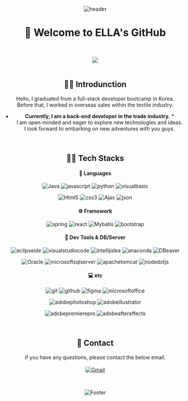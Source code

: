 
<div align="center">
 
![header](https://capsule-render.vercel.app/api?type=waving&&color=gradient&&text=ELLA&animation=twinkling&fontColor=333)

# 🌱 Welcome to ELLA's GitHub

<br/>

<!-- <img src="https://github-readme-stats.vercel.app/api?username=ellabcdella&show_icons=true"> -->
<img src="https://github-readme-stats.vercel.app/api/top-langs/?username=ellabcdella&layout=compact"><br><br>

## 🙋‍♀ Introdunction
Hello, I graduated from a full-stack developer bootcamp in Korea.<br/>
Before that, I worked in overseas sales within the textile industry.<br/>
* **Currently, I am a back-end developer in the trade industry.** *<br/>
I am open-minded and eager to explore new technologies and ideas.<br/>
I look forward to embarking on new adventures with you guys.

<br/>

## 👩‍💻 Tech Stacks
#### 💬 Languages
![Java](https://img.shields.io/badge/Java-007396.svg?&style=for-the-badge&logo=Java&logoColor=white)
![javascript](https://img.shields.io/badge/javascript-F7DF1E.svg?&style=for-the-badge&logo=javascript&logoColor=white)
![python](https://img.shields.io/badge/python-3776AB.svg?&style=for-the-badge&logo=python&logoColor=white)
![visualbasic](https://img.shields.io/badge/visualbasic-512BD4.svg?&style=for-the-badge&logo=visualbasic&logoColor=white)

![Html5](https://img.shields.io/badge/Html5-E34F26.svg?&style=for-the-badge&logo=Html5&logoColor=white)
![css3](https://img.shields.io/badge/css3-1572B6.svg?&style=for-the-badge&logo=css3&logoColor=white)
![Ajax](https://img.shields.io/badge/Ajax-333366.svg?&style=for-the-badge&logo=Ajax&logoColor=white)
![json](https://img.shields.io/badge/json-000000.svg?&style=for-the-badge&logo=json&logoColor=white)

#### ⚙️ Framework
![spring](https://img.shields.io/badge/spring-6DB33F.svg?&style=for-the-badge&logo=spring&logoColor=white)
![react](https://img.shields.io/badge/react-61DAFB.svg?&style=for-the-badge&logo=react&logoColor=white)
![Mybatis](https://img.shields.io/badge/Mybatis-2E51A2.svg?&style=for-the-badge&logo=Mybatis&logoColor=white)
![bootstrap](https://img.shields.io/badge/bootstrap-7952B3.svg?&style=for-the-badge&logo=bootstrap&logoColor=white)

#### 🔨 Dev Tools & DB/Server
![eclipseide](https://img.shields.io/badge/eclipseide-2C2255.svg?&style=for-the-badge&logo=eclipseide&logoColor=white)
![visualstudiocode](https://img.shields.io/badge/visualstudiocode-007ACC.svg?&style=for-the-badge&logo=visualstudiocode&logoColor=white)
![intellijidea](https://img.shields.io/badge/intellijidea-000000.svg?&style=for-the-badge&logo=intellijidea&logoColor=white)
![anaconda](https://img.shields.io/badge/anaconda-44A833.svg?&style=for-the-badge&logo=anaconda&logoColor=white)
![DBeaver](https://img.shields.io/badge/DBeaver-2E51A2.svg?&style=for-the-badge&logo=DBeaver&logoColor=white)

![Oracle](https://img.shields.io/badge/Oracle-F80000.svg?&style=for-the-badge&logo=Oracle&logoColor=white)
![microsoftsqlserver](https://img.shields.io/badge/microsoftsqlserver-F80000.svg?&style=for-the-badge&logo=microsoftsqlserver&logoColor=white)
![apachetomcat](https://img.shields.io/badge/apachetomcat-F8DC75.svg?&style=for-the-badge&logo=apachetomcat&logoColor=white)
![nodedotjs](https://img.shields.io/badge/nodedotjs-339933.svg?&style=for-the-badge&logo=nodedotjs&logoColor=white)

#### 💻 etc
![git](https://img.shields.io/badge/git-F05032.svg?&style=for-the-badge&logo=git&logoColor=white)
![github](https://img.shields.io/badge/github-181717.svg?&style=for-the-badge&logo=github&logoColor=white)
![figma](https://img.shields.io/badge/figma-F24E1E.svg?&style=for-the-badge&logo=figma&logoColor=white)
![microsoftoffice](https://img.shields.io/badge/microsoftoffice-CC2927.svg?&style=for-the-badge&logo=microsoftoffice&logoColor=white)

![adobephotoshop](https://img.shields.io/badge/adobephotoshop-31A8FF.svg?&style=for-the-badge&logo=adobephotoshop&logoColor=white)
![adobeillustrator](https://img.shields.io/badge/adobeillustrator-FF9A00.svg?&style=for-the-badge&logo=adobeillustrator&logoColor=white)

![adobepremierepro](https://img.shields.io/badge/adobepremierepro-9999FF.svg?&style=for-the-badge&logo=adobepremierepro&logoColor=white)
![adobeaftereffects](https://img.shields.io/badge/adobeaftereffects-9999FF.svg?&style=for-the-badge&logo=adobeaftereffects&logoColor=white)

<br/>

## 🤝 Contact
If you have any questions, please contact the below email.<br/><br/>
<a href="mailto:ellabcdella@gmail.com">![Gmail](https://img.shields.io/badge/Gmail-EA4335.svg?&style=for-the-badge&logo=Gmail&logoColor=white)</a>

<br/>

![Footer](https://capsule-render.vercel.app/api?type=waving&color=gradient&height=120&section=footer)

</div>

<!--
**ellabcdella/ellabcdella** is a ✨ _special_ ✨ repository because its `README.md` (this file) appears on your GitHub profile.

Here are some ideas to get you started:

- 🔭 I’m currently working on ...
- 🌱 I’m currently learning ...
- 👯 I’m looking to collaborate on ...
- 🤔 I’m looking for help with ...
- 💬 Ask me about ...
- 📫 How to reach me: ...
- 😄 Pronouns: ...
- ⚡ Fun fact: ...
-->
